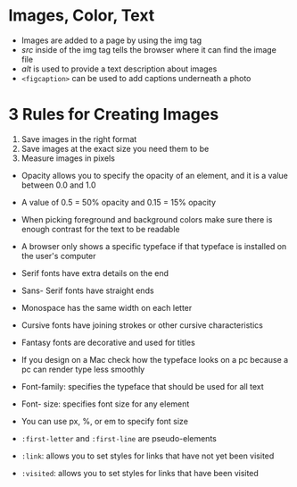 # Images, Color, Text

- Images are added to a page by using the img tag
- *src* inside of the img tag tells the browser where it can find the image file
- *alt* is used to provide a text description about images
- `<figcaption>` can be used to add captions underneath a photo

# 3 Rules for Creating Images
1. Save images in the right format
2. Save images at the exact size you need them to be
3. Measure images in pixels 

- Opacity allows you to specify the opacity of an element, and it is a value between 0.0 and 1.0
- A value of 0.5 = 50% opacity and 0.15 = 15% opacity
- When picking foreground and background colors make sure there is enough contrast for the text to be readable

- A browser only shows a specific typeface if that typeface is installed on the user's computer
- Serif fonts have extra details on the end
- Sans- Serif fonts have straight ends
- Monospace has the same width on each letter
- Cursive fonts have joining strokes or other cursive characteristics
- Fantasy fonts are decorative and used for titles
- If you design on a Mac check how the typeface looks on a pc because a pc can render type less smoothly
- Font-family: specifies the typeface that should be used for all text
- Font- size: specifies font size for any element
- You can use px, %, or em to specify font size
- `:first-letter` and `:first-line` are pseudo-elements
- `:link`: allows you to set styles for links that have not yet been visited
- `:visited`: allows you to set styles for links that have been visited
